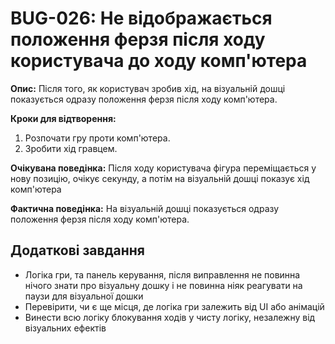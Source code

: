 # BUG-026: Не відображається положення ферзя після ходу користувача до ходу комп'ютера

**Опис:**
Після того, як користувач зробив хід, на візуальній дошці показується одразу положення ферзя після ходу комп'ютера.

**Кроки для відтворення:**
1. Розпочати гру проти комп'ютера.
2. Зробити хід гравцем.

**Очікувана поведінка:**
Після ходу користувача фігура переміщається у нову позицію, очікує секунду, а потім на візуальній дошці показує хід комп'ютера

**Фактична поведінка:**
На візуальній дошці показується одразу положення ферзя після ходу комп'ютера.

## Додаткові завдання
- Логіка гри, та панель керування, після виправлення не повинна нічого знати про візуальну дошку і не повинна ніяк реагувати на паузи для візуальної дошки
- Перевірити, чи є ще місця, де логіка гри залежить від UI або анімацій
- Винести всю логіку блокування ходів у чисту логіку, незалежну від візуальних ефектів 